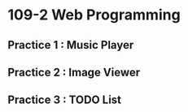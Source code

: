 # 109-2 Web Programming

## Practice 1 : Music Player

## Practice 2 : Image Viewer 

## Practice 3 : TODO List
